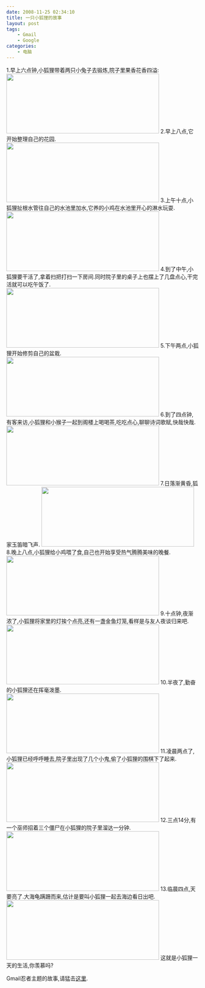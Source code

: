 ```yaml
---
date: 2008-11-25 02:34:10
title: 一只小狐狸的故事
layout: post
tags:
    - Gmail
    - Google
categories:
    - 电脑
---
```

<!--more-->

1.早上六点钟,小狐狸带着两只小兔子去锻炼,院子里果香花香四溢:
<img class="alignnone" src="https://lh6.googleusercontent.com/-4E-uN-brmqw/TvwmIx8i65I/AAAAAAABim4/Up1OtTm91MU/s800/6am-400x156.jpeg" alt="" width="400" height="156" />
2.早上八点,它开始整理自己的花园.
<img class="alignnone" src="https://lh4.googleusercontent.com/-eCfDB0ADIdg/TvwmKhENw5I/AAAAAAABin4/xoW5TcVoY20/s800/8am-400x156.jpeg" alt="" width="400" height="156" />
3.上午十点,小狐狸扯根水管往自己的水池里加水,它养的小鸡在水池里开心的淋水玩耍.
<img class="alignnone" src="https://lh4.googleusercontent.com/-Pix5WJAUUyY/TvwmLxoghTI/AAAAAAABioU/qaY45_YdQqo/s800/10am-400x156.jpeg" alt="" width="400" height="156" />
4.到了中午,小狐狸要干活了,拿着扫把打扫一下房间.同时院子里的桌子上也摆上了几盘点心,干完活就可以吃午饭了.
<img class="alignnone" src="https://lh6.googleusercontent.com/-a7KII--rAhQ/TvwmJz_ecWI/AAAAAAABinc/JX7mb9IGYDU/s800/noon-400x156.jpeg" alt="" width="400" height="156" />
5.下午两点,小狐狸开始修剪自己的盆栽.
<img class="alignnone" src="https://lh6.googleusercontent.com/-5_g7WMu_3tk/TvwmJjy3_II/AAAAAAABinQ/Df2_4ST6OFc/s800/2pm-400x156.jpeg" alt="" width="400" height="156" />
6.到了四点钟,有客来访,小狐狸和小猴子一起到阁楼上喝喝茶,吃吃点心,聊聊诗词歌赋,快哉快哉.
<img class="alignnone" src="https://lh4.googleusercontent.com/-scRogxVSP9U/TvwmKSFi0tI/AAAAAAABioE/hDmdpI5Q2VE/s800/4pm-400x156.jpeg" alt="" width="400" height="156" />
7.日落渐黄昏,狐家玉笛暗飞声.
<img class="alignnone" src="https://lh3.googleusercontent.com/-Q-ACD134rZ8/TvwmKFeeQXI/AAAAAAABins/dGKDNM-uf1E/s800/6pm-400x156.jpeg" alt="" width="400" height="156" />
8.晚上八点,小狐狸给小鸡喂了食,自己也开始享受热气腾腾美味的晚餐.
<img class="alignnone" src="https://lh5.googleusercontent.com/-K4Mc-0uPHqM/TvwmJTWjEjI/AAAAAAABinI/V0CQXZB_YJo/s800/8pm-400x156.jpeg" alt="" width="400" height="156" />
9.十点钟,夜渐浓了,小狐狸将家里的灯挨个点亮,还有一盏金鱼灯笼,看样是与友人夜谈归来吧.
<img alt="" src="https://lh5.googleusercontent.com/-isjUxm4bgQ0/TvwmJm6CM6I/AAAAAAABing/Onv79iK1o7g/s800/10pm-400x156.jpeg" class="alignnone" width="400" height="156" />
10.半夜了,勤奋的小狐狸还在挥毫泼墨.
<img alt="" src="https://lh6.googleusercontent.com/-0np61P0azyI/TvwmJSHM9HI/AAAAAAABinE/yHBZGK0l3v0/s800/midnight-400x156.jpeg" class="alignnone" width="400" height="156" />
11.凌晨两点了,小狐狸已经呼呼睡去,院子里出现了几个小鬼,偷了小狐狸的围棋下了起来.
<img class="alignnone" src="https://lh4.googleusercontent.com/-eeHeP3XLvV4/TvwmI49gfDI/AAAAAAABim0/2LMYLYBgqio/s800/2am-400x156.jpeg" alt="" width="400" height="156" />
12.三点14分,有一个巫师招着三个僵尸在小狐狸的院子里溜达一分钟.
<img class="alignnone" src="https://lh3.googleusercontent.com/-NUjvYC8Cdx4/TvwmKMuS2tI/AAAAAAABinw/uDCdm5wjSSM/s800/314am-400x156.jpeg" alt="" width="400" height="156" />
13.临晨四点,天要亮了.大海龟蹒跚而来,估计是要叫小狐狸一起去海边看日出吧.
<img class="alignnone" src="https://lh6.googleusercontent.com/-8oiTC0yogUY/TvwmI1VytcI/AAAAAAABioI/8y3RFJD0tPo/s800/4am-400x156.jpeg" alt="" width="400" height="156" />
这就是小狐狸一天的生活,你羡慕吗?

Gmail忍者主题的故事,请猛击<a href="http://azaleasays.com/2008/12/05/ninja-stor/" target="_blank">这里</a>.
